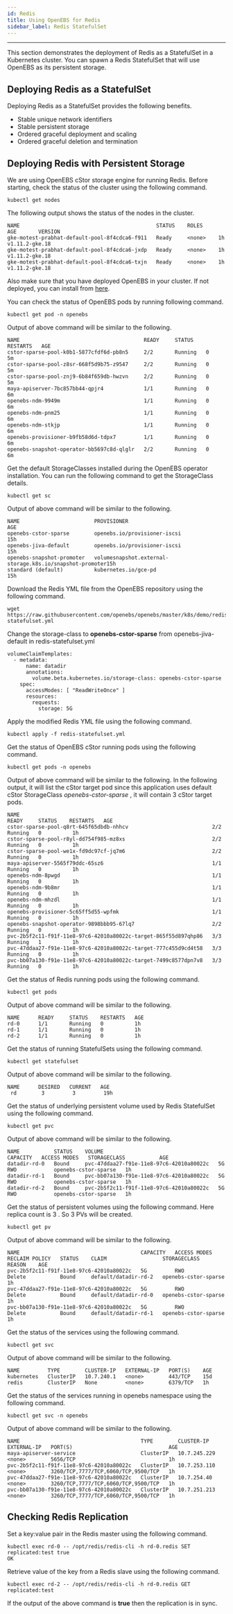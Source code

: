 ```yaml
---
id: Redis
title: Using OpenEBS for Redis
sidebar_label: Redis StatefulSet
---
```

------

This section demonstrates the deployment of Redis as a StatefulSet in a Kubernetes cluster. You can spawn a Redis StatefulSet that will use OpenEBS as its persistent storage.

Deploying Redis as a StatefulSet
--------------------------------

Deploying Redis as a StatefulSet provides the following benefits.

-   Stable unique network identifiers
-   Stable persistent storage
-   Ordered graceful deployment and scaling
-   Ordered graceful deletion and termination

Deploying Redis with Persistent Storage
---------------------------------------

We are using OpenEBS cStor storage engine for running Redis. Before starting, check the status of the cluster using the following command.  

```
kubectl get nodes
```

The following output shows the status of the nodes in the cluster.

```
NAME                                            STATUS    ROLES     AGE       VERSION
gke-motest-prabhat-default-pool-8f4cdca6-f911   Ready     <none>    1h        v1.11.2-gke.18
gke-motest-prabhat-default-pool-8f4cdca6-jxdp   Ready     <none>    1h        v1.11.2-gke.18
gke-motest-prabhat-default-pool-8f4cdca6-txjn   Ready     <none>    1h        v1.11.2-gke.18
```

Also make sure that you have deployed OpenEBS in your cluster. If not deployed, you can install from [here](/docs/next/quickstartguide.html).

You can check the status of OpenEBS pods by running following command.

```
kubectl get pod -n openebs
```

Output of above command will be similar to the following.

```
NAME                                        READY     STATUS    RESTARTS   AGE
cstor-sparse-pool-k0b1-5877cfdf6d-pb8n5     2/2       Running   0          5m
cstor-sparse-pool-z8sr-668f5d9b75-z9547     2/2       Running   0          5m
cstor-sparse-pool-znj9-6b84f659db-hwzvn     2/2       Running   0          5m
maya-apiserver-7bc857bb44-qpjr4             1/1       Running   0          6m
openebs-ndm-9949m                           1/1       Running   0          6m
openebs-ndm-pnm25                           1/1       Running   0          6m
openebs-ndm-stkjp                           1/1       Running   0          6m
openebs-provisioner-b9fb58d6d-tdpx7         1/1       Running   0          6m
openebs-snapshot-operator-bb5697c8d-qlglr   2/2       Running   0          6m

```

Get the default StorageClasses installed during the OpenEBS operator installation. You can run the following command to get the StorageClass details.

```
kubectl get sc
```

Output of above command will be similar to the following.

```
NAME                        PROVISIONER                                             AGE
openebs-cstor-sparse        openebs.io/provisioner-iscsi                            15h
openebs-jiva-default        openebs.io/provisioner-iscsi                            15h
openebs-snapshot-promoter   volumesnapshot.external-storage.k8s.io/snapshot-promoter15h
standard (default)          kubernetes.io/gce-pd                                    15h
```

Download the Redis YML file from the OpenEBS repository using the following command. 

```
wget https://raw.githubusercontent.com/openebs/openebs/master/k8s/demo/redis/redis-statefulset.yml
```

Change the storage-class to **openebs-cstor-sparse** from openebs-jiva-default in redis-statefulset.yml

```
volumeClaimTemplates:
  - metadata:
      name: datadir
      annotations:
        volume.beta.kubernetes.io/storage-class: openebs-cstor-sparse
    spec:
      accessModes: [ "ReadWriteOnce" ]
      resources:
        requests:
          storage: 5G
```

Apply the modified Redis YML file using the following command.

```
kubectl apply -f redis-statefulset.yml
```

Get the status of OpenEBS cStor running pods using the following command. 

```
kubectl get pods -n openebs
```

Output of above command will be similar to the following. In the following output, it will list the cStor target pod since this application uses default cStor StorageClass *openebs-cstor-sparse* , it will contain 3 cStor target pods. 

```
NAME                                                              READY     STATUS    RESTARTS   AGE
cstor-sparse-pool-q8rt-645f65dbdb-nhhcv                           2/2       Running   0          1h
cstor-sparse-pool-r8yl-dd754f985-mz8xs                            2/2       Running   0          1h
cstor-sparse-pool-we1x-fd9dc97cf-jq7m6                            2/2       Running   0          1h
maya-apiserver-5565f79ddc-65sz6                                   1/1       Running   0          1h
openebs-ndm-8pwgd                                                 1/1       Running   0          1h
openebs-ndm-9b8mr                                                 1/1       Running   0          1h
openebs-ndm-mhzdl                                                 1/1       Running   0          1h
openebs-provisioner-5c65ff5d55-wpfmk                              1/1       Running   0          1h
openebs-snapshot-operator-9898bbb95-67lq7                         2/2       Running   0          1h
pvc-2b5f2c11-f91f-11e8-97c6-42010a80022c-target-865f55d897qhp86   3/3       Running   1          1h
pvc-47ddaa27-f91e-11e8-97c6-42010a80022c-target-777c455d9cd4t58   3/3       Running   0          1h
pvc-bb07a130-f91e-11e8-97c6-42010a80022c-target-7499c8577dpn7v8   3/3       Running   0          1h
```

Get the status of Redis running pods using the following command. 

```
kubectl get pods
```

Output of above command will be similar to the following.

```
NAME      READY     STATUS    RESTARTS   AGE
rd-0      1/1       Running   0          1h
rd-1      1/1       Running   0          1h
rd-2      1/1       Running   0          1h
```

Get the status of running StatefulSets using the following command. 

```
kubectl get statefulset
```

Output of above command will be similar to the following.

```
NAME      DESIRED   CURRENT   AGE
 rd        3         3         19h
```

Get the status of underlying persistent volume used by Redis StatefulSet using the following command. 

```
kubectl get pvc
```

Output of above command will be similar to the following.

```
NAME           STATUS    VOLUME                                     CAPACITY   ACCESS MODES   STORAGECLASS           AGE
datadir-rd-0   Bound     pvc-47ddaa27-f91e-11e8-97c6-42010a80022c   5G         RWO            openebs-cstor-sparse   1h
datadir-rd-1   Bound     pvc-bb07a130-f91e-11e8-97c6-42010a80022c   5G         RWO            openebs-cstor-sparse   1h
datadir-rd-2   Bound     pvc-2b5f2c11-f91f-11e8-97c6-42010a80022c   5G         RWO            openebs-cstor-sparse   1h
```

Get the status of persistent volumes using the following command. Here replica count is 3 . So 3 PVs will be created.

```
kubectl get pv
```

Output of above command will be similar to the following.

```
NAME                                       CAPACITY   ACCESS MODES   RECLAIM POLICY   STATUS    CLAIM                  STORAGECLASS           REASON    AGE
pvc-2b5f2c11-f91f-11e8-97c6-42010a80022c   5G         RWO            Delete           Bound     default/datadir-rd-2   openebs-cstor-sparse             1h
pvc-47ddaa27-f91e-11e8-97c6-42010a80022c   5G         RWO            Delete           Bound     default/datadir-rd-0   openebs-cstor-sparse             1h
pvc-bb07a130-f91e-11e8-97c6-42010a80022c   5G         RWO            Delete           Bound     default/datadir-rd-1   openebs-cstor-sparse             1h
```

Get the status of the services using the following command. 

```
kubectl get svc
```

Output of above command will be similar to the following.

```
NAME         TYPE        CLUSTER-IP   EXTERNAL-IP   PORT(S)    AGE
kubernetes   ClusterIP   10.7.240.1   <none>        443/TCP    15d
redis        ClusterIP   None         <none>        6379/TCP   1h
```

Get the status of the services running in openebs namespace using the following command. 

```
kubectl get svc -n openebs
```

Output of above command will be similar to the following.

```
NAME                                       TYPE        CLUSTER-IP     EXTERNAL-IP   PORT(S)                               AGE
maya-apiserver-service                     ClusterIP   10.7.245.229   <none>        5656/TCP                              1h
pvc-2b5f2c11-f91f-11e8-97c6-42010a80022c   ClusterIP   10.7.253.110   <none>        3260/TCP,7777/TCP,6060/TCP,9500/TCP   1h
pvc-47ddaa27-f91e-11e8-97c6-42010a80022c   ClusterIP   10.7.254.40    <none>        3260/TCP,7777/TCP,6060/TCP,9500/TCP   1h
pvc-bb07a130-f91e-11e8-97c6-42010a80022c   ClusterIP   10.7.251.213   <none>        3260/TCP,7777/TCP,6060/TCP,9500/TCP   1h
```


Checking Redis Replication
--------------------------

Set a key:value pair in the Redis master using the following command. 

```
kubectl exec rd-0 -- /opt/redis/redis-cli -h rd-0.redis SET replicated:test true
OK
```

Retrieve value of the key from a Redis slave using the following command. 

```
kubectl exec rd-2 -- /opt/redis/redis-cli -h rd-0.redis GET replicated:test
```

If the output of the above command is **true** then the replication is in sync.


<!-- Hotjar Tracking Code for https://docs.openebs.io -->
<script>
   (function(h,o,t,j,a,r){
       h.hj=h.hj||function(){(h.hj.q=h.hj.q||[]).push(arguments)};
       h._hjSettings={hjid:785693,hjsv:6};
       a=o.getElementsByTagName('head')[0];
       r=o.createElement('script');r.async=1;
       r.src=t+h._hjSettings.hjid+j+h._hjSettings.hjsv;
       a.appendChild(r);
   })(window,document,'https://static.hotjar.com/c/hotjar-','.js?sv=');
</script>
